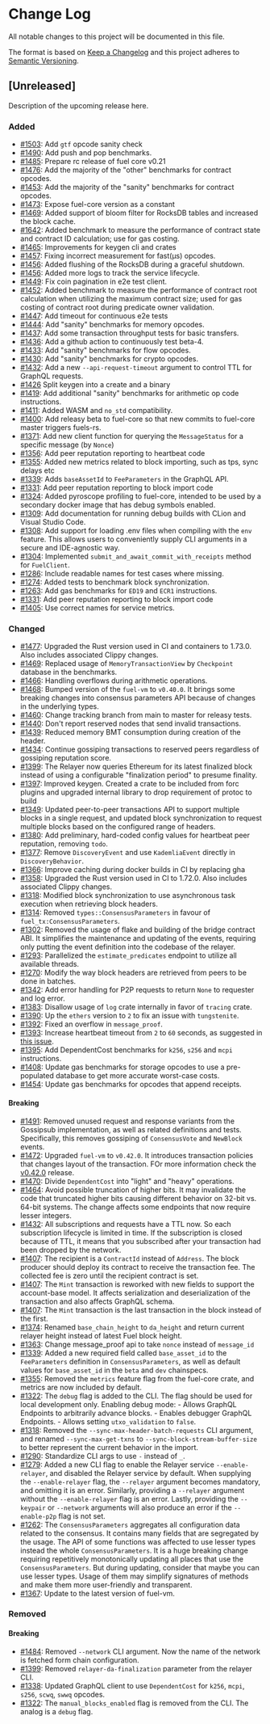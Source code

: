 # Change Log
All notable changes to this project will be documented in this file.

The format is based on [Keep a Changelog](http://keepachangelog.com/)
and this project adheres to [Semantic Versioning](http://semver.org/).

## [Unreleased]

Description of the upcoming release here.

### Added

- [#1503](https://github.com/FuelLabs/fuel-core/pull/1503): Add `gtf` opcode sanity check
- [#1490](https://github.com/FuelLabs/fuel-core/pull/1490): Add push and pop benchmarks.
- [#1485](https://github.com/FuelLabs/fuel-core/pull/1485): Prepare rc release of fuel core v0.21
- [#1476](https://github.com/FuelLabs/fuel-core/pull/1453): Add the majority of the "other" benchmarks for contract opcodes.
- [#1453](https://github.com/FuelLabs/fuel-core/pull/1453): Add the majority of the "sanity" benchmarks for contract opcodes.
- [#1473](https://github.com/FuelLabs/fuel-core/pull/1473): Expose fuel-core version as a constant
- [#1469](https://github.com/FuelLabs/fuel-core/pull/1469): Added support of bloom filter for RocksDB tables and increased the block cache.
- [#1642](https://github.com/FuelLabs/fuel-core/pull/1462): Added benchmark to measure the performance of contract state and contract ID calculation; use for gas costing.
- [#1465](https://github.com/FuelLabs/fuel-core/pull/1465): Improvements for keygen cli and crates
- [#1457](https://github.com/FuelLabs/fuel-core/pull/1457): Fixing incorrect measurement for fast(µs) opcodes.
- [#1456](https://github.com/FuelLabs/fuel-core/pull/1456): Added flushing of the RocksDB during a graceful shutdown.
- [#1456](https://github.com/FuelLabs/fuel-core/pull/1456): Added more logs to track the service lifecycle.
- [#1449](https://github.com/FuelLabs/fuel-core/pull/1449): Fix coin pagination in e2e test client.
- [#1452](https://github.com/FuelLabs/fuel-core/pull/1452): Added benchmark to measure the performance of contract root calculation when utilizing the maximum contract size; used for gas costing of contract root during predicate owner validation.   
- [#1447](https://github.com/FuelLabs/fuel-core/pull/1447): Add timeout for continuous e2e tests
- [#1444](https://github.com/FuelLabs/fuel-core/pull/1444): Add "sanity" benchmarks for memory opcodes.
- [#1437](https://github.com/FuelLabs/fuel-core/pull/1437): Add some transaction throughput tests for basic transfers.
- [#1436](https://github.com/FuelLabs/fuel-core/pull/1436): Add a github action to continuously test beta-4.
- [#1433](https://github.com/FuelLabs/fuel-core/pull/1433): Add "sanity" benchmarks for flow opcodes.
- [#1430](https://github.com/FuelLabs/fuel-core/pull/1430): Add "sanity" benchmarks for crypto opcodes.
- [#1432](https://github.com/FuelLabs/fuel-core/pull/1432): Add a new `--api-request-timeout` argument to control TTL for GraphQL requests.
- [#1426](https://github.com/FuelLabs/fuel-core/pull/1426) Split keygen into a create and a binary
- [#1419](https://github.com/FuelLabs/fuel-core/pull/1419): Add additional "sanity" benchmarks for arithmetic op code instructions.
- [#1411](https://github.com/FuelLabs/fuel-core/pull/1411): Added WASM and `no_std` compatibility.
- [#1400](https://github.com/FuelLabs/fuel-core/pull/1400): Add releasy beta to fuel-core so that new commits to fuel-core master triggers fuels-rs.
- [#1371](https://github.com/FuelLabs/fuel-core/pull/1371): Add new client function for querying the `MessageStatus` for a specific message (by `Nonce`)
- [#1356](https://github.com/FuelLabs/fuel-core/pull/1356): Add peer reputation reporting to heartbeat code
- [#1355](https://github.com/FuelLabs/fuel-core/pull/1355): Added new metrics related to block importing, such as tps, sync delays etc
- [#1339](https://github.com/FuelLabs/fuel-core/pull/1339): Adds `baseAssetId` to `FeeParameters` in the GraphQL API.
- [#1331](https://github.com/FuelLabs/fuel-core/pull/1331): Add peer reputation reporting to block import code
- [#1324](https://github.com/FuelLabs/fuel-core/pull/1324): Added pyroscope profiling to fuel-core, intended to be used by a secondary docker image that has debug symbols enabled.
- [#1309](https://github.com/FuelLabs/fuel-core/pull/1309): Add documentation for running debug builds with CLion and Visual Studio Code.  
- [#1308](https://github.com/FuelLabs/fuel-core/pull/1308): Add support for loading .env files when compiling with the `env` feature. This allows users to conveniently supply CLI arguments in a secure and IDE-agnostic way. 
- [#1304](https://github.com/FuelLabs/fuel-core/pull/1304): Implemented `submit_and_await_commit_with_receipts` method for `FuelClient`.
- [#1286](https://github.com/FuelLabs/fuel-core/pull/1286): Include readable names for test cases where missing.
- [#1274](https://github.com/FuelLabs/fuel-core/pull/1274): Added tests to benchmark block synchronization.
- [#1263](https://github.com/FuelLabs/fuel-core/pull/1263): Add gas benchmarks for `ED19` and `ECR1` instructions.
- [#1331](https://github.com/FuelLabs/fuel-core/pull/1331): Add peer reputation reporting to block import code
- [#1405](https://github.com/FuelLabs/fuel-core/pull/1405): Use correct names for service metrics.

### Changed

- [#1477](https://github.com/FuelLabs/fuel-core/pull/1477): Upgraded the Rust version used in CI and containers to 1.73.0. Also includes associated Clippy changes.
- [#1469](https://github.com/FuelLabs/fuel-core/pull/1469): Replaced usage of `MemoryTransactionView` by `Checkpoint` database in the benchmarks.
- [#1466](https://github.com/FuelLabs/fuel-core/pull/1466): Handling overflows during arithmetic operations.
- [#1468](https://github.com/FuelLabs/fuel-core/pull/1468): Bumped version of the `fuel-vm` to `v0.40.0`. It brings some breaking changes into consensus parameters API because of changes in the underlying types.
- [#1460](https://github.com/FuelLabs/fuel-core/pull/1460): Change tracking branch from main to master for releasy tests.
- [#1440](https://github.com/FuelLabs/fuel-core/pull/1440): Don't report reserved nodes that send invalid transactions.
- [#1439](https://github.com/FuelLabs/fuel-core/pull/1439): Reduced memory BMT consumption during creation of the header.
- [#1434](https://github.com/FuelLabs/fuel-core/pull/1434): Continue gossiping transactions to reserved peers regardless of gossiping reputation score.
- [#1399](https://github.com/FuelLabs/fuel-core/pull/1399): The Relayer now queries Ethereum for its latest finalized block instead of using a configurable "finalization period" to presume finality.
- [#1397](https://github.com/FuelLabs/fuel-core/pull/1397): Improved keygen. Created a crate to be included from forc plugins and upgraded internal library to drop requirement of protoc to build
- [#1349](https://github.com/FuelLabs/fuel-core/pull/1349): Updated peer-to-peer transactions API to support multiple blocks in a single request, and updated block synchronization to request multiple blocks based on the configured range of headers.
- [#1380](https://github.com/FuelLabs/fuel-core/pull/1380): Add preliminary, hard-coded config values for heartbeat peer reputation, removing `todo`.
- [#1377](https://github.com/FuelLabs/fuel-core/pull/1377): Remove `DiscoveryEvent` and use `KademliaEvent` directly in `DiscoveryBehavior`.
- [#1366](https://github.com/FuelLabs/fuel-core/pull/1366): Improve caching during docker builds in CI by replacing gha
- [#1358](https://github.com/FuelLabs/fuel-core/pull/1358): Upgraded the Rust version used in CI to 1.72.0. Also includes associated Clippy changes.
- [#1318](https://github.com/FuelLabs/fuel-core/pull/1318): Modified block synchronization to use asynchronous task execution when retrieving block headers.
- [#1314](https://github.com/FuelLabs/fuel-core/pull/1314): Removed `types::ConsensusParameters` in favour of `fuel_tx:ConsensusParameters`.
- [#1302](https://github.com/FuelLabs/fuel-core/pull/1302): Removed the usage of flake and building of the bridge contract ABI.
    It simplifies the maintenance and updating of the events, requiring only putting the event definition into the codebase of the relayer.
- [#1293](https://github.com/FuelLabs/fuel-core/issues/1293): Parallelized the `estimate_predicates` endpoint to utilize all available threads.
- [#1270](https://github.com/FuelLabs/fuel-core/pull/1270): Modify the way block headers are retrieved from peers to be done in batches.
- [#1342](https://github.com/FuelLabs/fuel-core/pull/1342): Add error handling for P2P requests to return `None` to requester and log error.
- [#1383](https://github.com/FuelLabs/fuel-core/pull/1383): Disallow usage of `log` crate internally in favor of `tracing` crate.
- [#1390](https://github.com/FuelLabs/fuel-core/pull/1390): Up the `ethers` version to `2` to fix an issue with `tungstenite`.
- [#1392](https://github.com/FuelLabs/fuel-core/pull/1392): Fixed an overflow in `message_proof`.
- [#1393](https://github.com/FuelLabs/fuel-core/pull/1393): Increase heartbeat timeout from `2` to `60` seconds, as suggested in [this issue](https://github.com/FuelLabs/fuel-core/issues/1330).
- [#1395](https://github.com/FuelLabs/fuel-core/pull/1395): Add DependentCost benchmarks for `k256`, `s256` and `mcpi` instructions.
- [#1408](https://github.com/FuelLabs/fuel-core/pull/1408): Update gas benchmarks for storage opcodes to use a pre-populated database to get more accurate worst-case costs.
- [#1454](https://github.com/FuelLabs/fuel-core/pull/1454): Update gas benchmarks for opcodes that append receipts.

#### Breaking
- [#1491](https://github.com/FuelLabs/fuel-core/pull/1491): Removed unused request and response variants from the Gossipsub implementation, as well as related definitions and tests. Specifically, this removes gossiping of `ConsensusVote` and `NewBlock` events.
- [#1472](https://github.com/FuelLabs/fuel-core/pull/1472): Upgraded `fuel-vm` to `v0.42.0`. It introduces transaction policies that changes layout of the transaction. FOr more information check the [v0.42.0](https://github.com/FuelLabs/fuel-vm/pull/635) release.
- [#1470](https://github.com/FuelLabs/fuel-core/pull/1470): Divide `DependentCost` into "light" and "heavy" operations.
- [#1464](https://github.com/FuelLabs/fuel-core/pull/1464): Avoid possible truncation of higher bits. It may invalidate the code that truncated higher bits causing different behavior on 32-bit vs. 64-bit systems. The change affects some endpoints that now require lesser integers.
- [#1432](https://github.com/FuelLabs/fuel-core/pull/1432): All subscriptions and requests have a TTL now. So each subscription lifecycle is limited in time. If the subscription is closed because of TTL, it means that you subscribed after your transaction had been dropped by the network.
- [#1407](https://github.com/FuelLabs/fuel-core/pull/1407): The recipient is a `ContractId` instead of `Address`. The block producer should deploy its contract to receive the transaction fee. The collected fee is zero until the recipient contract is set.
- [#1407](https://github.com/FuelLabs/fuel-core/pull/1407): The `Mint` transaction is reworked with new fields to support the account-base model. It affects serialization and deserialization of the transaction and also affects GraphQL schema.
- [#1407](https://github.com/FuelLabs/fuel-core/pull/1407): The `Mint` transaction is the last transaction in the block instead of the first.
- [#1374](https://github.com/FuelLabs/fuel-core/pull/1374): Renamed `base_chain_height` to `da_height` and return current relayer height instead of latest Fuel block height.
- [#1363](https://github.com/FuelLabs/fuel-core/pull/1363): Change message_proof api to take `nonce` instead of `message_id`
- [#1339](https://github.com/FuelLabs/fuel-core/pull/1339): Added a new required field called `base_asset_id` to the `FeeParameters` definition in `ConsensusParameters`, as well as default values for `base_asset_id` in the `beta` and `dev` chainspecs.
- [#1355](https://github.com/FuelLabs/fuel-core/pull/1355): Removed the `metrics` feature flag from the fuel-core crate, and metrics are now included by default.
- [#1322](https://github.com/FuelLabs/fuel-core/pull/1322):
  The `debug` flag is added to the CLI. The flag should be used for local development only. Enabling debug mode:
      - Allows GraphQL Endpoints to arbitrarily advance blocks.
      - Enables debugger GraphQL Endpoints.
      - Allows setting `utxo_validation` to `false`.
- [#1318](https://github.com/FuelLabs/fuel-core/pull/1318): Removed the `--sync-max-header-batch-requests` CLI argument, and renamed `--sync-max-get-txns` to `--sync-block-stream-buffer-size` to better represent the current behavior in the import.
- [#1290](https://github.com/FuelLabs/fuel-core/pull/1290): Standardize CLI args to use `-` instead of `_`.
- [#1279](https://github.com/FuelLabs/fuel-core/pull/1279): Added a new CLI flag to enable the Relayer service `--enable-relayer`, and disabled the Relayer service by default. When supplying the `--enable-relayer` flag, the `--relayer` argument becomes mandatory, and omitting it is an error. Similarly, providing a `--relayer` argument without the `--enable-relayer` flag is an error. Lastly, providing the `--keypair` or `--network` arguments will also produce an error if the `--enable-p2p` flag is not set.
- [#1262](https://github.com/FuelLabs/fuel-core/pull/1262): The `ConsensusParameters` aggregates all configuration data related to the consensus. It contains many fields that are segregated by the usage. The API of some functions was affected to use lesser types instead the whole `ConsensusParameters`. It is a huge breaking change requiring repetitively monotonically updating all places that use the `ConsensusParameters`. But during updating, consider that maybe you can use lesser types. Usage of them may simplify signatures of methods and make them more user-friendly and transparent.
- [#1367](https://github.com/FuelLabs/fuel-core/pull/1367): Update to the latest version of fuel-vm.

### Removed

#### Breaking
- [#1484](https://github.com/FuelLabs/fuel-core/pull/1484): Removed `--network` CLI argument. Now the name of the network is fetched form chain configuration.
- [#1399](https://github.com/FuelLabs/fuel-core/pull/1399): Removed `relayer-da-finalization` parameter from the relayer CLI.
- [#1338](https://github.com/FuelLabs/fuel-core/pull/1338): Updated GraphQL client to use `DependentCost` for `k256`, `mcpi`, `s256`, `scwq`, `swwq` opcodes.
- [#1322](https://github.com/FuelLabs/fuel-core/pull/1322): The `manual_blocks_enabled` flag is removed from the CLI. The analog is a `debug` flag.
